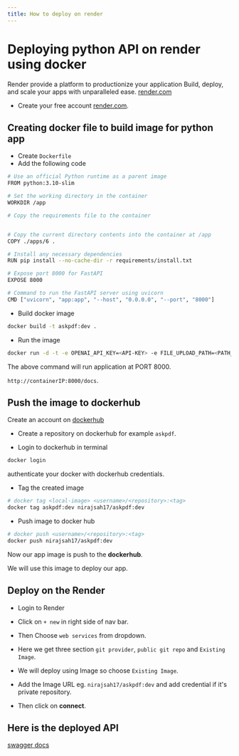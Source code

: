 ```yaml
---
title: How to deploy on render
---
```


# Deploying python API on render using docker 

Render provide a platform to productionize your application Build, deploy, and scale your apps with unparalleled ease.
[render.com](https://render.com/)


* Create your free account [render.com](https://render.com/).

## Creating docker file to build image for python app

* Create `Dockerfile` 
* Add the following code 

```bash
# Use an official Python runtime as a parent image
FROM python:3.10-slim

# Set the working directory in the container
WORKDIR /app

# Copy the requirements file to the container


# Copy the current directory contents into the container at /app
COPY ./apps/6 .

# Install any necessary dependencies
RUN pip install --no-cache-dir -r requirements/install.txt

# Expose port 8000 for FastAPI
EXPOSE 8000

# Command to run the FastAPI server using uvicorn
CMD ["uvicorn", "app:app", "--host", "0.0.0.0", "--port", "8000"]

```

* Build docker image

```bash
docker build -t askpdf:dev .
```

* Run the image

```bash
docker run -d -t -e OPENAI_API_KEY=<API-KEY> -e FILE_UPLOAD_PATH=<PATH_TO_FOLDER> askpdf:dev
```

The above command will run application at PORT 8000.

`http://containerIP:8000/docs`.

## Push the image to dockerhub

Create an account on [dockerhub](https://hub.docker.com/)

* Create a repository on dockerhub for example `askpdf`.

* Login to dockerhub in terminal

```bash
docker login
```
authenticate your docker with dockerhub credentials.

* Tag the created image

```bash
# docker tag <local-image> <username>/<repository>:<tag>
docker tag askpdf:dev nirajsah17/askpdf:dev
```
* Push image to docker hub

```bash 
# docker push <username>/<repository>:<tag>
docker push nirajsah17/askpdf:dev
```
Now our app image is push to the **dockerhub**.

We will use this image to deploy our app.

## Deploy on the Render

* Login to Render

* Click on `+ new` in right side of nav bar.
* Then Choose `web services` from dropdown.
* Here we get three section `git provider`, `public git repo` and `Existing Image`.
* We will deploy using Image so choose `Existing Image`.
* Add the Image URL eg. `nirajsah17/askpdf:dev` and add credential if it's private repository.

* Then click on **connect**.

## Here is the deployed API

[swagger docs](https://askpdf-dev.onrender.com/docs)


